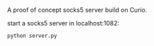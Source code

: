 A proof of concept socks5 server build on Curio.

start a socks5 server in localhost:1082:
```
python server.py
```
